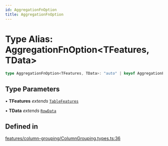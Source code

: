 ```yaml
---
id: AggregationFnOption
title: AggregationFnOption
---
```


# Type Alias: AggregationFnOption\<TFeatures, TData\>

```ts
type AggregationFnOption<TFeatures, TData>: "auto" | keyof AggregationFns | BuiltInAggregationFn | AggregationFn<TFeatures, TData>;
```

## Type Parameters

• **TFeatures** *extends* [`TableFeatures`](../interfaces/tablefeatures.md)

• **TData** *extends* [`RowData`](rowdata.md)

## Defined in

[features/column-grouping/ColumnGrouping.types.ts:36](https://github.com/TanStack/table/blob/b1e6b79157b0debc7222660572b06c8b857f4605/packages/table-core/src/features/column-grouping/ColumnGrouping.types.ts#L36)
